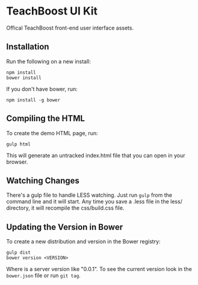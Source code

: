 # TeachBoost UI Kit

Offical TeachBoost front-end user interface assets.

## Installation

Run the following on a new install:

    npm install
    bower install

If you don't have bower, run:

    npm install -g bower

## Compiling the HTML

To create the demo HTML page, run:

    gulp html

This will generate an untracked index.html file that you can open in your browser.

## Watching Changes

There's a gulp file to handle LESS watching. Just run `gulp` from the
command line and it will start. Any time you save a .less file in the less/
directory, it will recompile the css/build.css file.

## Updating the Version in Bower

To create a new distribution and version in the Bower registry:

    gulp dist
    bower version <VERSION>

Where <VERSION> is a server version like "0.0.1". To see the current version
look in the `bower.json` file or run `git tag`.
